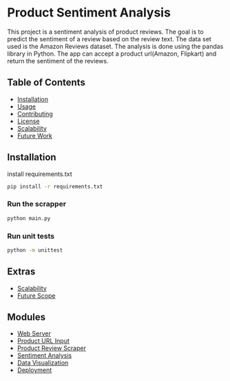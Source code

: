 <!-- Project Title -->

# Product Sentiment Analysis

<!-- Short Description -->

This project is a sentiment analysis of product reviews. The goal is to predict the sentiment of a review based on the review text. The data set used is the Amazon Reviews dataset. The analysis is done using the pandas library in Python. The app can accept a product url(Amazon, Flipkart) and return the sentiment of the reviews.

## Table of Contents

- [Installation](#installation)
- [Usage](#usage)
- [Contributing](#contributing)
- [License](#license)
- [Scalability](#scalability)
- [Future Work](#future-work)

## Installation

install requirements.txt

```bash
pip install -r requirements.txt
```

### Run the scrapper

```bash
python main.py
```

### Run unit tests

```bash
python -m unittest
```

## Extras

- [Scalability](#scalability)
- [Future Scope](#future-scope)

## Modules

- [Web Server](#web-server)
- [Product URL Input](#product-url-input)
- [Product Review Scraper](#product-review-scraper)
- [Sentiment Analysis](#sentiment-analysis)
- [Data Visualization](#data-visualization)
- [Deployment](#deployment)

